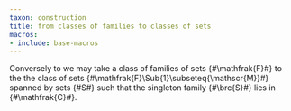 ```yaml
---
taxon: construction
title: from classes of families to classes of sets
macros:
- include: base-macros
---
```


Conversely to [](frct-002M) we may take a class of families of sets {#\mathfrak{F}#} to the the class of sets {#\mathfrak{F}\Sub{1}\subseteq{\mathscr{M}}#} spanned by sets {#S#} such that the singleton family {#\brc{S}#} lies in {#\mathfrak{C}#}.
